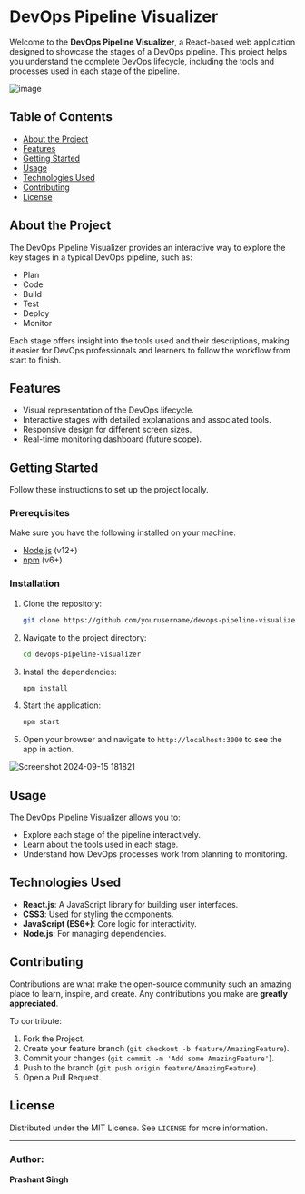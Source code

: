 # DevOps Pipeline Visualizer

Welcome to the **DevOps Pipeline Visualizer**, a React-based web application designed to showcase the stages of a DevOps pipeline. This project helps you understand the complete DevOps lifecycle, including the tools and processes used in each stage of the pipeline.

![image](https://github.com/user-attachments/assets/17a05d1a-8aef-42a1-82b1-38693812e659)


## Table of Contents
- [About the Project](#about-the-project)
- [Features](#features)
- [Getting Started](#getting-started)
- [Usage](#usage)
- [Technologies Used](#technologies-used)
- [Contributing](#contributing)
- [License](#license)

## About the Project
The DevOps Pipeline Visualizer provides an interactive way to explore the key stages in a typical DevOps pipeline, such as:
- Plan
- Code
- Build
- Test
- Deploy
- Monitor

Each stage offers insight into the tools used and their descriptions, making it easier for DevOps professionals and learners to follow the workflow from start to finish.

## Features
- Visual representation of the DevOps lifecycle.
- Interactive stages with detailed explanations and associated tools.
- Responsive design for different screen sizes.
- Real-time monitoring dashboard (future scope).

## Getting Started
Follow these instructions to set up the project locally.

### Prerequisites
Make sure you have the following installed on your machine:
- [Node.js](https://nodejs.org/) (v12+)
- [npm](https://www.npmjs.com/) (v6+)

### Installation

1. Clone the repository:
    ```bash
    git clone https://github.com/yourusername/devops-pipeline-visualizer.git
    ```

2. Navigate to the project directory:
    ```bash
    cd devops-pipeline-visualizer
    ```

3. Install the dependencies:
    ```bash
    npm install
    ```

4. Start the application:
    ```bash
    npm start
    ```

5. Open your browser and navigate to `http://localhost:3000` to see the app in action.

![Screenshot 2024-09-15 181821](https://github.com/user-attachments/assets/6e65ed7b-1b7f-4ac1-ad80-afc28a88d18b)

## Usage
The DevOps Pipeline Visualizer allows you to:
- Explore each stage of the pipeline interactively.
- Learn about the tools used in each stage.
- Understand how DevOps processes work from planning to monitoring.

## Technologies Used
- **React.js**: A JavaScript library for building user interfaces.
- **CSS3**: Used for styling the components.
- **JavaScript (ES6+)**: Core logic for interactivity.
- **Node.js**: For managing dependencies.

## Contributing
Contributions are what make the open-source community such an amazing place to learn, inspire, and create. Any contributions you make are **greatly appreciated**.

To contribute:
1. Fork the Project.
2. Create your feature branch (`git checkout -b feature/AmazingFeature`).
3. Commit your changes (`git commit -m 'Add some AmazingFeature'`).
4. Push to the branch (`git push origin feature/AmazingFeature`).
5. Open a Pull Request.

## License
Distributed under the MIT License. See `LICENSE` for more information.

---

### Author:
**Prashant Singh**

